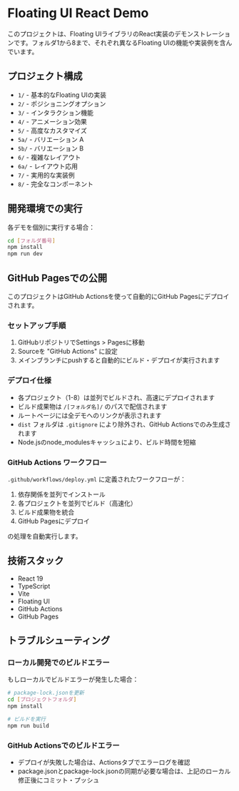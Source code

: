 # Floating UI React Demo

このプロジェクトは、Floating UIライブラリのReact実装のデモンストレーションです。フォルダ1から8まで、それぞれ異なるFloating UIの機能や実装例を含んでいます。

## プロジェクト構成

- `1/` - 基本的なFloating UIの実装
- `2/` - ポジショニングオプション
- `3/` - インタラクション機能
- `4/` - アニメーション効果
- `5/` - 高度なカスタマイズ
- `5a/` - バリエーション A
- `5b/` - バリエーション B
- `6/` - 複雑なレイアウト
- `6a/` - レイアウト応用
- `7/` - 実用的な実装例
- `8/` - 完全なコンポーネント

## 開発環境での実行

各デモを個別に実行する場合：

```bash
cd [フォルダ番号]
npm install
npm run dev
```

## GitHub Pagesでの公開

このプロジェクトはGitHub Actionsを使って自動的にGitHub Pagesにデプロイされます。

### セットアップ手順

1. GitHubリポジトリでSettings > Pagesに移動
2. Sourceを "GitHub Actions" に設定
3. メインブランチにpushすると自動的にビルド・デプロイが実行されます

### デプロイ仕様

- 各プロジェクト（1-8）は並列でビルドされ、高速にデプロイされます
- ビルド成果物は `/[フォルダ名]/` のパスで配信されます
- ルートページには全デモへのリンクが表示されます
- `dist` フォルダは `.gitignore` により除外され、GitHub Actionsでのみ生成されます
- Node.jsのnode_modulesキャッシュにより、ビルド時間を短縮

### GitHub Actions ワークフロー

`.github/workflows/deploy.yml` に定義されたワークフローが：

1. 依存関係を並列でインストール
2. 各プロジェクトを並列でビルド（高速化）
3. ビルド成果物を統合
4. GitHub Pagesにデプロイ

の処理を自動実行します。

## 技術スタック

- React 19
- TypeScript
- Vite
- Floating UI
- GitHub Actions
- GitHub Pages

## トラブルシューティング

### ローカル開発でのビルドエラー

もしローカルでビルドエラーが発生した場合：

```bash
# package-lock.jsonを更新
cd [プロジェクトフォルダ]
npm install

# ビルドを実行
npm run build
```

### GitHub Actionsでのビルドエラー

- デプロイが失敗した場合は、Actionsタブでエラーログを確認
- package.jsonとpackage-lock.jsonの同期が必要な場合は、上記のローカル修正後にコミット・プッシュ
